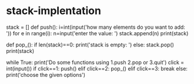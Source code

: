 # stack-implentation
stack = []
def push():
    i=int(input('how many elements do you want to add: '))
    for e in range(i):
        n=input('enter the value:  ')
        stack.append(n)
        print(stack)    
   
def pop_():
    if len(stack)==0:
        print('stack is empty: ')
    else:
        stack.pop()
        print(stack)

while True:
    print('Do some functions using 1.push 2.pop or 3.quit')
    click = int(input())
    if click==1:
        push()
    elif click==2:
        pop_()
    elif click==3:
        break
    else:
        print('choose the given options')
